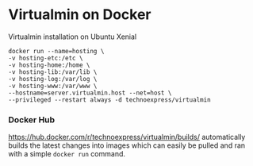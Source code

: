 # Virtualmin on Docker

Virtualmin installation on Ubuntu Xenial 

```
docker run --name=hosting \
-v hosting-etc:/etc \
-v hosting-home:/home \
-v hosting-lib:/var/lib \
-v hosting-log:/var/log \
-v hosting-www:/var/www \
--hostname=server.virtualmin.host --net=host \
--privileged --restart always -d technoexpress/virtualmin
```

### Docker Hub
https://hub.docker.com/r/technoexpress/virtualmin/builds/ automatically builds the latest changes into images which can easily be pulled and ran with a simple `docker run` command. 
